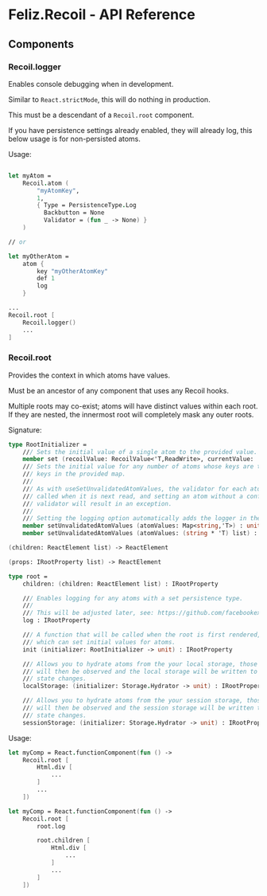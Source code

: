 # Feliz.Recoil - API Reference

## Components

### Recoil.logger

Enables console debugging when in development.

Similar to `React.strictMode`, this will do nothing
in production.

This must be a descendant of a `Recoil.root` component.

If you have persistence settings already enabled, they will
already log, this below usage is for non-persisted atoms.

Usage:
```fs

let myAtom = 
    Recoil.atom (
        "myAtomKey", 
        1, 
        { Type = PersistenceType.Log
          Backbutton = None
          Validator = (fun _ -> None) }
    )

// or

let myOtherAtom =
    atom {
        key "myOtherAtomKey"
        def 1
        log
    }

...
Recoil.root [
    Recoil.logger()
    ...
]
```

### Recoil.root

Provides the context in which atoms have values. 

Must be an ancestor of any component that uses any Recoil hooks. 

Multiple roots may co-exist; atoms will have distinct values 
within each root. If they are nested, the innermost root will 
completely mask any outer roots.

Signature:
```fs
type RootInitializer =
    /// Sets the initial value of a single atom to the provided value.
    member set (recoilValue: RecoilValue<'T,ReadWrite>, currentValue: 'T) : unit
    /// Sets the initial value for any number of atoms whose keys are the
    /// keys in the provided map. 
    ///
    /// As with useSetUnvalidatedAtomValues, the validator for each atom will be 
    /// called when it is next read, and setting an atom without a configured 
    /// validator will result in an exception.
    ///
    /// Setting the logging option automatically adds the logger in the component.
    member setUnvalidatedAtomValues (atomValues: Map<string,'T>) : unit
    member setUnvalidatedAtomValues (atomValues: (string * 'T) list) : unit

(children: ReactElement list) -> ReactElement

(props: IRootProperty list) -> ReactElement

type root =
    children: (children: ReactElement list) : IRootProperty

    /// Enables logging for any atoms with a set persistence type.
    ///
    /// This will be adjusted later, see: https://github.com/facebookexperimental/Recoil/issues/277
    log : IRootProperty

    /// A function that will be called when the root is first rendered, 
    /// which can set initial values for atoms.
    init (initializer: RootInitializer -> unit) : IRootProperty

    /// Allows you to hydrate atoms from the your local storage, those atoms 
    /// will then be observed and the local storage will be written to on any 
    /// state changes.
    localStorage: (initializer: Storage.Hydrator -> unit) : IRootProperty

    /// Allows you to hydrate atoms from the your session storage, those atoms 
    /// will then be observed and the session storage will be written to on any 
    /// state changes.
    sessionStorage: (initializer: Storage.Hydrator -> unit) : IRootProperty
```

Usage:
```fs
let myComp = React.functionComponent(fun () ->
    Recoil.root [
        Html.div [
            ...
        ]
        ...
    ])

let myComp = React.functionComponent(fun () ->
    Recoil.root [
        root.log

        root.children [
            Html.div [
                ...
            ]
            ...
        ]
    ])
```
